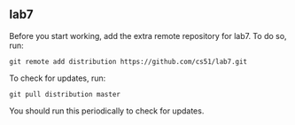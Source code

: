 
## lab7


Before you start working, add the extra remote repository for lab7. To do so, run:

`git remote add distribution https://github.com/cs51/lab7.git`

To check for updates, run:

`git pull distribution master`

You should run this periodically to check for updates.